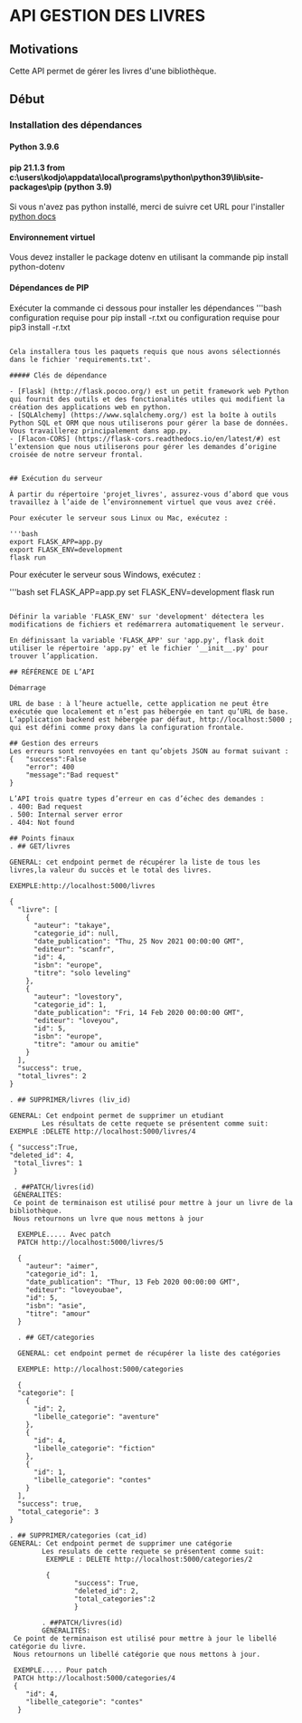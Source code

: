 # API GESTION DES LIVRES

## Motivations
Cette API permet de gérer les livres d'une bibliothèque.
## Début

###  Installation des dépendances

#### Python 3.9.6
#### pip 21.1.3 from c:\users\kodjo\appdata\local\programs\python\python39\lib\site-packages\pip (python 3.9)

Si vous n'avez pas python installé, merci de suivre cet URL pour l'installer [python docs](https://docs.python.org/3/using/unix.html#getting-and-installing-the-latest-version-of-python)

#### Environnement virtuel

Vous devez installer le package dotenv en utilisant la commande pip install python-dotenv 

#### Dépendances de PIP

Exécuter la commande ci dessous pour installer les dépendances
'''bash
configuration requise pour pip install -r.txt
ou
configuration requise pour pip3 install -r.txt
```

Cela installera tous les paquets requis que nous avons sélectionnés dans le fichier 'requirements.txt'.

##### Clés de dépendance

- [Flask] (http://flask.pocoo.org/) est un petit framework web Python qui fournit des outils et des fonctionalités utiles qui modifient la création des applications web en python.
- [SQLAlchemy] (https://www.sqlalchemy.org/) est la boîte à outils Python SQL et ORM que nous utiliserons pour gérer la base de données. Vous travaillerez principalement dans app.py.
- [Flacon-CORS] (https://flask-cors.readthedocs.io/en/latest/#) est l’extension que nous utiliserons pour gérer les demandes d’origine croisée de notre serveur frontal. 


## Exécution du serveur

À partir du répertoire 'projet_livres', assurez-vous d’abord que vous travaillez à l’aide de l’environnement virtuel que vous avez créé.

Pour exécuter le serveur sous Linux ou Mac, exécutez :

'''bash
export FLASK_APP=app.py
export FLASK_ENV=development
flask run
```
Pour exécuter le serveur sous Windows, exécutez :

'''bash
set FLASK_APP=app.py
set FLASK_ENV=development
flask run
```

Définir la variable 'FLASK_ENV' sur 'development' détectera les modifications de fichiers et redémarrera automatiquement le serveur.

En définissant la variable 'FLASK_APP' sur 'app.py', flask doit utiliser le répertoire 'app.py' et le fichier '__init__.py' pour trouver l’application. 

## RÉFÉRENCE DE L’API

Démarrage

URL de base : à l’heure actuelle, cette application ne peut être exécutée que localement et n’est pas hébergée en tant qu’URL de base. L’application backend est hébergée par défaut, http://localhost:5000 ; qui est défini comme proxy dans la configuration frontale.

## Gestion des erreurs
Les erreurs sont renvoyées en tant qu’objets JSON au format suivant :
{   "success":False
    "error": 400
    "message":"Bad request"
}

L’API trois quatre types d’erreur en cas d’échec des demandes :
. 400: Bad request
. 500: Internal server error
. 404: Not found

## Points finaux
. ## GET/livres

GENERAL: cet endpoint permet de récupérer la liste de tous les livres,la valeur du succès et le total des livres.

EXEMPLE:http://localhost:5000/livres

{
  "livre": [
    {
      "auteur": "takaye", 
      "categorie_id": null, 
      "date_publication": "Thu, 25 Nov 2021 00:00:00 GMT", 
      "editeur": "scanfr", 
      "id": 4, 
      "isbn": "europe", 
      "titre": "solo leveling"
    }, 
    {
      "auteur": "lovestory", 
      "categorie_id": 1, 
      "date_publication": "Fri, 14 Feb 2020 00:00:00 GMT", 
      "editeur": "loveyou", 
      "id": 5, 
      "isbn": "europe", 
      "titre": "amour ou amitie"
    }
  ], 
  "success": true, 
  "total_livres": 2
}

. ## SUPPRIMER/livres (liv_id)

GENERAL: Cet endpoint permet de supprimer un etudiant
        Les résultats de cette requete se présentent comme suit:  
EXEMPLE :DELETE http://localhost:5000/livres/4

{ "success":True,
"deleted_id": 4,
 "total_livres": 1
 }
 
 . ##PATCH/livres(id)
 GÉNÉRALITÉS:
 Ce point de terminaison est utilisé pour mettre à jour un livre de la bibliothèque.
 Nous retournons un lvre que nous mettons à jour
 
  EXEMPLE..... Avec patch
  PATCH http://localhost:5000/livres/5
  
  {
    "auteur": "aimer", 
    "categorie_id": 1, 
    "date_publication": "Thur, 13 Feb 2020 00:00:00 GMT", 
    "editeur": "loveyoubae", 
    "id": 5, 
    "isbn": "asie", 
    "titre": "amour"
  }
  
  . ## GET/categories
  
  GENERAL: cet endpoint permet de récupérer la liste des catégories
  
  EXEMPLE: http://localhost:5000/categories
  
  {
  "categorie": [
    {
      "id": 2, 
      "libelle_categorie": "aventure"
    }, 
    {
      "id": 4, 
      "libelle_categorie": "fiction"
    }, 
    {
      "id": 1, 
      "libelle_categorie": "contes"
    }
  ], 
  "success": true, 
  "total_categorie": 3
}

. ## SUPPRIMER/categories (cat_id)
GENERAL: Cet endpoint permet de supprimer une catégorie
        Les resulats de cette requete se présentent comme suit:
         EXEMPLE : DELETE http://localhost:5000/categories/2
         
         {
                "success": True,
                "deleted_id": 2,
                "total_categories":2
                }
                
        . ##PATCH/livres(id)
        GÉNÉRALITÉS:
 Ce point de terminaison est utilisé pour mettre à jour le libellé catégorie du livre.
 Nous retournons un libellé catégorie que nous mettons à jour.
 
 EXEMPLE..... Pour patch
 PATCH http://localhost:5000/categories/4
 {
    "id": 4, 
    "libelle_categorie": "contes"
  }
  

